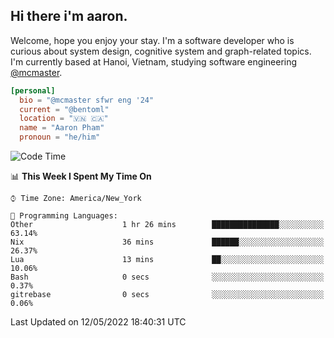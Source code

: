 <h2><b>Hi there i'm aaron. </b></h2>

Welcome, hope you enjoy your stay. I'm a software developer who is curious about system design, cognitive system and graph-related topics. I'm currently based at Hanoi, Vietnam, studying software engineering [@mcmaster](https://www.mcmaster.ca/).

```toml
[personal]
  bio = "@mcmaster sfwr eng '24"
  current = "@bentoml"
  location = "🇻🇳 🇨🇦"
  name = "Aaron Pham"
  pronoun = "he/him"
```
<!--<img src="https://github-readme-stats.vercel.app/api?username=aarnphm&show_icons=true&count_private=true&theme=dark" height="170"/>-->
<!--<img src="https://github-readme-stats.vercel.app/api/top-langs/?username=aarnphm&layout=compact&hide=css&theme=dark" height="170" />-->

<!--START_SECTION:waka-->
![Code Time](http://img.shields.io/badge/Code%20Time-0%20secs-blue)

📊 **This Week I Spent My Time On** 

```text
⌚︎ Time Zone: America/New_York

💬 Programming Languages: 
Other                    1 hr 26 mins        ███████████████░░░░░░░░░░   63.14% 
Nix                      36 mins             ██████░░░░░░░░░░░░░░░░░░░   26.37% 
Lua                      13 mins             ██░░░░░░░░░░░░░░░░░░░░░░░   10.06% 
Bash                     0 secs              ░░░░░░░░░░░░░░░░░░░░░░░░░   0.37% 
gitrebase                0 secs              ░░░░░░░░░░░░░░░░░░░░░░░░░   0.06%

```


 Last Updated on 12/05/2022 18:40:31 UTC
<!--END_SECTION:waka-->
